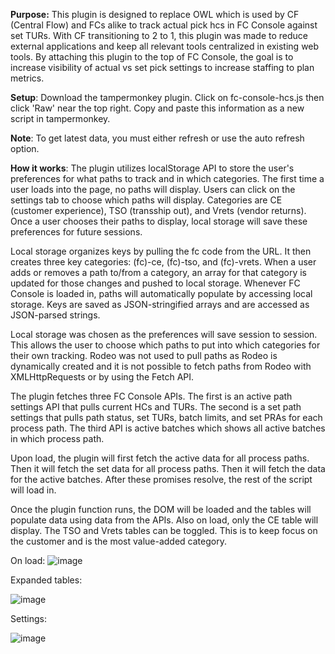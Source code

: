 **Purpose:**
This plugin is designed to replace OWL which is used by CF (Central Flow) and FCs alike to track actual pick hcs in FC Console against set TURs. With CF transitioning to 2 to 1, this plugin was made to reduce external applications and keep all relevant tools centralized in existing web tools. By attaching this plugin to the top of FC Console, the goal is to increase visibility of actual vs set pick settings to increase staffing to plan metrics.

**Setup**: Download the tampermonkey plugin. Click on fc-console-hcs.js then click 'Raw' near the top right. Copy and paste this information as a new script in tampermonkey.

**Note**: To get latest data, you must either refresh or use the auto refresh option.

**How it works**:
The plugin utilizes localStorage API to store the user's preferences for what paths to track and in which categories. The first time a user loads into the page, no paths will display. Users can click on the settings tab to choose which paths will display. Categories are CE (customer experience), TSO (transship out), and Vrets (vendor returns). Once a user chooses their paths to display, local storage will save these preferences for future sessions. 

Local storage organizes keys by pulling the fc code from the URL. It then creates three key categories: (fc)-ce, (fc)-tso, and (fc)-vrets. When a user adds or removes a path to/from a category, an array for that category is updated for those changes and pushed to local storage. Whenever FC Console is loaded in, paths will automatically populate by accessing local storage. Keys are saved as JSON-stringified arrays and are accessed as JSON-parsed strings. 

Local storage was chosen as the preferences will save session to session. This allows the user to choose which paths to put into which categories for their own tracking. Rodeo was not used to pull paths as Rodeo is dynamically created and it is not possible to fetch paths from Rodeo with XMLHttpRequests or by using the Fetch API. 

The plugin fetches three FC Console APIs. The first is an active path settings API that pulls current HCs and TURs. The second is a set path settings that pulls path status, set TURs, batch limits, and set PRAs for each process path. The third API is active batches which shows all active batches in which process path. 

Upon load, the plugin will first fetch the active data for all process paths. Then it will fetch the set data for all process paths. Then it will fetch the data for the active batches. After these promises resolve, the rest of the script will load in.

Once the plugin function runs, the DOM will be loaded and the tables will populate data using data from the APIs. Also on load, only the CE table will display. The TSO and Vrets tables can be toggled. This is to keep focus on the customer and is the most value-added category.

On load: 
![image](https://user-images.githubusercontent.com/104536361/216234274-e03831fe-d58e-46b8-9acf-db14c189c5b9.png)

Expanded tables:

![image](https://user-images.githubusercontent.com/104536361/216234309-a82f4045-b220-402d-aac2-6a92cf7f0e8b.png)

Settings:

![image](https://user-images.githubusercontent.com/104536361/216234339-7711ae6f-5102-4950-986b-f88f484aadb0.png)



